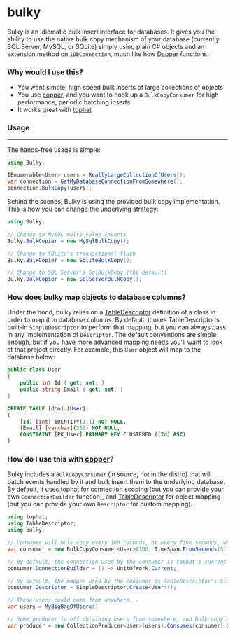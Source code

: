 bulky
=====
Bulky is an idiomatic bulk insert interface for databases. It gives you the ability to use the
native bulk copy mechanism of your database (currently SQL Server, MySQL, or SQLite) simply using
plain C# objects and an extension method on `IDbConnection`, much like how [Dapper](https://github.com/SamSaffron/dapper-dot-net) functions.

### Why would I use this?
- You want simple, high speed bulk inserts of large collections of objects
- You use [copper](http://github.com/danielcrenna/copper), and you want to hook up a `BulkCopyConsumer` for high performance, periodic batching inserts 
- It works great with [tophat](http://github.com/danielcrenna/tophat)

### Usage
--------
The hands-free usage is simple:

```csharp
using Bulky;

IEnumerable<User> users = ReallyLargeCollectionOfUsers();
var connection = GetMyDatabaseConnectionFromSomewhere();
connection.BulkCopy(users);
```

Behind the scenes, Bulky is using the provided bulk copy implementation.
This is how you can change the underlying strategy:

```csharp
using Bulky;

// Change to MySQL multi-value inserts
Bulky.BulkCopier = new MySqlBulkCopy();

// Change to SQLite's transactional flush
Bulky.BulkCopier = new SqliteBulkCopy();

// Change to SQL Server's SqlBulkCopy (the default)
Bulky.BulkCopier = new SqlServerBulkCopy();
```

### How does bulky map objects to database columns?

Under the hood, bulky relies on a [TableDescriptor](http://github.com/danielcrenna/TableDescriptor) definition
of a class in order to map it to database columns. By default, it uses TableDescriptor's built-in `SimpleDescriptor`
to perform that mapping, but you can always pass in any implementation of `Descriptor`. The default conventions
are simple enough, but if you have more advanced mapping needs you'll want to look at that project directly.
For example, this `User` object will map to the database below:

```csharp
public class User
{
    public int Id { get; set; }
    public string Email { get; set; }
}
```

```sql
CREATE TABLE [dbo].[User]
(
    [Id] [int] IDENTITY(1,1) NOT NULL,
    [Email] [varchar](255) NOT NULL, 
    CONSTRAINT [PK_User] PRIMARY KEY CLUSTERED ([Id] ASC)
)
```

### How do I use this with [copper](http://github.com/danielcrenna/copper)?

Bulky includes a `BulkCopyConsumer` (in source, not in the distro) that will batch events handled by it and 
bulk insert them to the underlying database. By default, it uses [tophat](http://github.com/danielcrenna/tophat) for connection scoping
(but you can provide your own `ConnectionBuilder` function), and [TableDescriptor](http://github.com/danielcrenna/TableDescriptor) for object mapping
(but you can provide your own `Descriptor` for custom mapping).

```csharp
using tophat;
using TableDescriptor;
using bulky;

// Consumer will bulk copy every 100 records, or every five seconds, whichever comes first
var consumer = new BulkCopyConsumer<User>(100, TimeSpan.FromSeconds(5);

// By default, the connection used by the consumer is tophat's current unit of work
consumer.ConnectionBuilder = () => UnitOfWork.Current;

// By default, the mapper used by the consumer is TableDescriptor's SimpleDescriptor
consumer.Descriptor = SimpleDescriptor.Create<User>();

// These users could come from anywhere...
var users = MyBigBagOfUsers()

// Some producer is off obtaining users from somewhere, and bulk copying them in batches
var producer = new CollectionProducer<User>(users).Consumes(consumer).Start();
```
